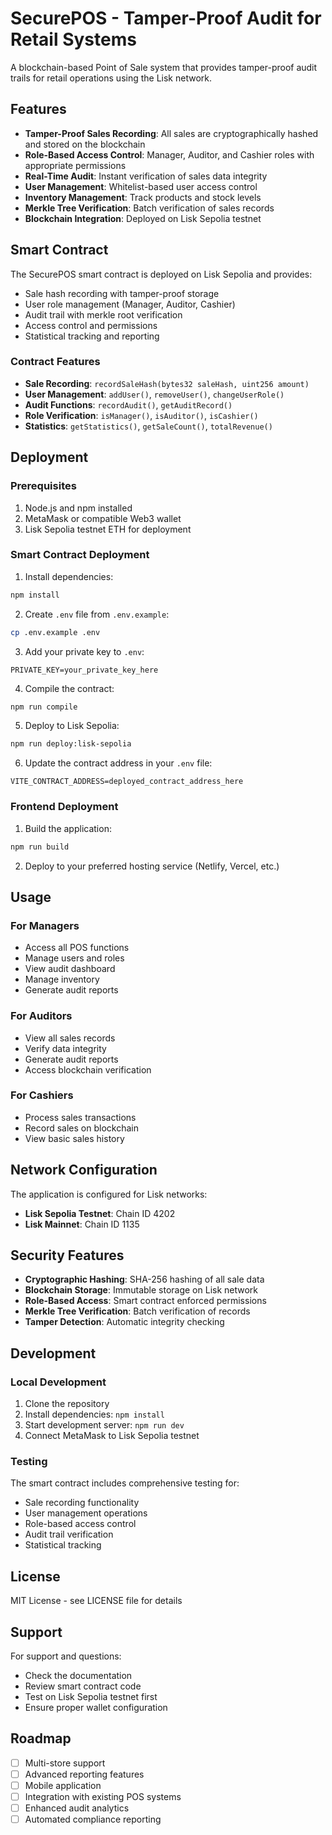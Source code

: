# SecurePOS - Tamper-Proof Audit for Retail Systems

A blockchain-based Point of Sale system that provides tamper-proof audit trails for retail operations using the Lisk network.

## Features

- **Tamper-Proof Sales Recording**: All sales are cryptographically hashed and stored on the blockchain
- **Role-Based Access Control**: Manager, Auditor, and Cashier roles with appropriate permissions
- **Real-Time Audit**: Instant verification of sales data integrity
- **User Management**: Whitelist-based user access control
- **Inventory Management**: Track products and stock levels
- **Merkle Tree Verification**: Batch verification of sales records
- **Blockchain Integration**: Deployed on Lisk Sepolia testnet

## Smart Contract

The SecurePOS smart contract is deployed on Lisk Sepolia and provides:

- Sale hash recording with tamper-proof storage
- User role management (Manager, Auditor, Cashier)
- Audit trail with merkle root verification
- Access control and permissions
- Statistical tracking and reporting

### Contract Features

- **Sale Recording**: `recordSaleHash(bytes32 saleHash, uint256 amount)`
- **User Management**: `addUser()`, `removeUser()`, `changeUserRole()`
- **Audit Functions**: `recordAudit()`, `getAuditRecord()`
- **Role Verification**: `isManager()`, `isAuditor()`, `isCashier()`
- **Statistics**: `getStatistics()`, `getSaleCount()`, `totalRevenue()`

## Deployment

### Prerequisites

1. Node.js and npm installed
2. MetaMask or compatible Web3 wallet
3. Lisk Sepolia testnet ETH for deployment

### Smart Contract Deployment

1. Install dependencies:
```bash
npm install
```

2. Create `.env` file from `.env.example`:
```bash
cp .env.example .env
```

3. Add your private key to `.env`:
```
PRIVATE_KEY=your_private_key_here
```

4. Compile the contract:
```bash
npm run compile
```

5. Deploy to Lisk Sepolia:
```bash
npm run deploy:lisk-sepolia
```

6. Update the contract address in your `.env` file:
```
VITE_CONTRACT_ADDRESS=deployed_contract_address_here
```

### Frontend Deployment

1. Build the application:
```bash
npm run build
```

2. Deploy to your preferred hosting service (Netlify, Vercel, etc.)

## Usage

### For Managers
- Access all POS functions
- Manage users and roles
- View audit dashboard
- Manage inventory
- Generate audit reports

### For Auditors
- View all sales records
- Verify data integrity
- Generate audit reports
- Access blockchain verification

### For Cashiers
- Process sales transactions
- Record sales on blockchain
- View basic sales history

## Network Configuration

The application is configured for Lisk networks:

- **Lisk Sepolia Testnet**: Chain ID 4202
- **Lisk Mainnet**: Chain ID 1135

## Security Features

- **Cryptographic Hashing**: SHA-256 hashing of all sale data
- **Blockchain Storage**: Immutable storage on Lisk network
- **Role-Based Access**: Smart contract enforced permissions
- **Merkle Tree Verification**: Batch verification of records
- **Tamper Detection**: Automatic integrity checking

## Development

### Local Development

1. Clone the repository
2. Install dependencies: `npm install`
3. Start development server: `npm run dev`
4. Connect MetaMask to Lisk Sepolia testnet

### Testing

The smart contract includes comprehensive testing for:
- Sale recording functionality
- User management operations
- Role-based access control
- Audit trail verification
- Statistical tracking

## License

MIT License - see LICENSE file for details

## Support

For support and questions:
- Check the documentation
- Review smart contract code
- Test on Lisk Sepolia testnet first
- Ensure proper wallet configuration

## Roadmap

- [ ] Multi-store support
- [ ] Advanced reporting features
- [ ] Mobile application
- [ ] Integration with existing POS systems
- [ ] Enhanced audit analytics
- [ ] Automated compliance reporting